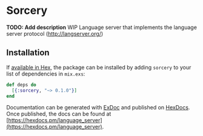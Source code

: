 # Sorcery

**TODO: Add description**
WIP Language server that implements the language server protocol (http://langserver.org/)

## Installation

If [available in Hex](https://hex.pm/docs/publish), the package can be installed
by adding `sorcery` to your list of dependencies in `mix.exs`:

```elixir
def deps do
  [{:sorcery, "~> 0.1.0"}]
end
```

Documentation can be generated with [ExDoc](https://github.com/elixir-lang/ex_doc)
and published on [HexDocs](https://hexdocs.pm). Once published, the docs can
be found at [https://hexdocs.pm/language_server](https://hexdocs.pm/language_server).

